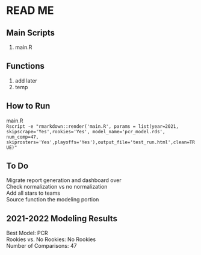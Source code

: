 # READ ME

## Main Scripts 
  
1. main.R  

## Functions  
  
1. add later 
2. temp  

## How to Run  

main.R  
`Rscript -e "rmarkdown::render('main.R', params = list(year=2021, skipscrape='Yes',rookies='Yes', model_name='pcr_model.rds', num_comp=47, skiprosters='Yes',playoffs='Yes'),output_file='test_run.html',clean=TRUE)"`

## To Do 

Migrate report generation and dashboard over   
Check normalization vs no normalization   
Add all stars to teams  
Source function the modeling portion  

## 2021-2022 Modeling Results 
Best Model: PCR  
Rookies vs. No Rookies: No Rookies  
Number of Comparisons: 47  


